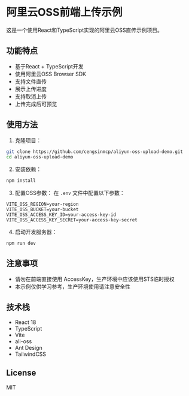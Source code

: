 # 阿里云OSS前端上传示例

这是一个使用React和TypeScript实现的阿里云OSS直传示例项目。

## 功能特点

- 基于React + TypeScript开发
- 使用阿里云OSS Browser SDK
- 支持文件直传
- 展示上传进度
- 支持取消上传
- 上传完成后可预览

## 使用方法

1. 克隆项目：
```bash
git clone https://github.com/cengsinmcp/aliyun-oss-upload-demo.git
cd aliyun-oss-upload-demo
```

2. 安装依赖：
```bash
npm install
```

3. 配置OSS参数：
在 `.env` 文件中配置以下参数：
```
VITE_OSS_REGION=your-region
VITE_OSS_BUCKET=your-bucket
VITE_OSS_ACCESS_KEY_ID=your-access-key-id
VITE_OSS_ACCESS_KEY_SECRET=your-access-key-secret
```

4. 启动开发服务器：
```bash
npm run dev
```

## 注意事项

- 请勿在前端直接使用 AccessKey，生产环境中应该使用STS临时授权
- 本示例仅供学习参考，生产环境使用请注意安全性

## 技术栈

- React 18
- TypeScript
- Vite
- ali-oss
- Ant Design
- TailwindCSS

## License

MIT